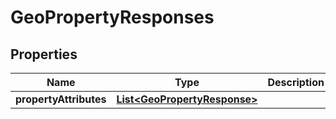 
# GeoPropertyResponses

## Properties
Name | Type | Description | Notes
------------ | ------------- | ------------- | -------------
**propertyAttributes** | [**List&lt;GeoPropertyResponse&gt;**](GeoPropertyResponse.md) |  |  [optional]



